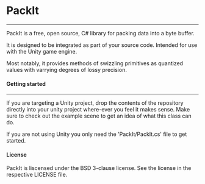 # PackIt
---
PackIt is a free, open source, C# library for packing data into a byte buffer.

It is designed to be integrated as part of your source code. Intended for use with the Unity game engine.

Most notably, it provides methods of swizzling primitives as quantized values with varrying degrees of lossy precision.

#### Getting started
---
If you are targeting a Unity project, drop the contents of the repository directly into your unity project where-ever you feel it makes sense. Make sure to check out the example scene to get an idea of what this class can do.

If you are not using Unity you only need the 'PackIt/PackIt.cs' file to get started.

#### License
PackIt is liscensed under the BSD 3-clause license. See the license in the respective LICENSE file.

